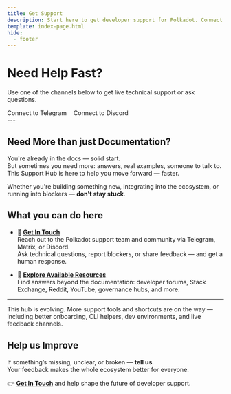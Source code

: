 ```yaml
---
title: Get Support
description: Start here to get developer support for Polkadot. Connect with the team, find help, and explore resources beyond the documentation.
template: index-page.html
hide:
  - footer
---
```


# Need Help Fast?
Use one of the channels below to get live technical support or ask questions.

<div class="button-wrapper" style="display: flex; justify-content: flex-start;">
  <a href="https://t.me/substratedevs" class="md-button" style="margin-right: 1rem; text-decoration: none;">
    Connect to Telegram
  </a>
  <a href="https://polkadot-discord.w3f.tools/" class="md-button" style="text-decoration: none;">
    Connect to Discord
  </a>
</div>
---

## Need More than just Documentation?

You're already in the docs — solid start.  
But sometimes you need more: answers, real examples, someone to talk to.  
This Support Hub is here to help you move forward — faster.

Whether you're building something new, integrating into the ecosystem, or running into blockers — **don't stay stuck**.

## What you can do here

- 📨 [**Get In Touch**](./get-in-touch)  
  Reach out to the Polkadot support team and community via Telegram, Matrix, or Discord.  
  Ask technical questions, report blockers, or share feedback — and get a human response.

- 🧠 [**Explore Available Resources**](./explore-resources)  
  Find answers beyond the documentation: developer forums, Stack Exchange, Reddit, YouTube, governance hubs, and more.
---

This hub is evolving. More support tools and shortcuts are on the way —  
including better onboarding, CLI helpers, dev environments, and live feedback channels.

## Help us Improve

If something’s missing, unclear, or broken — **tell us**.  
Your feedback makes the whole ecosystem better for everyone.

👉 [**Get In Touch**](./get-in-touch) and help shape the future of developer support.
